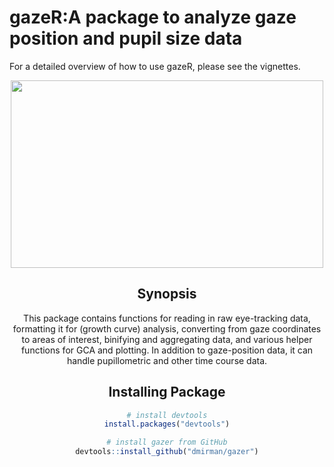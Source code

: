 # gazeR:A package to analyze gaze position and pupil size data

For a detailed overview of how to use gazeR, please see the vignettes.

 <div style="text-align:center"><img src="https://user-images.githubusercontent.com/18429968/46034046-472caa80-c0c5-11e8-89c3-ff3f463a1868.jpeg" height="300px" width="500px" />

 
## Synopsis

This package contains functions for reading in raw eye-tracking data, formatting it for (growth curve) analysis, converting from gaze coordinates to areas of interest, binifying and aggregating data, and various helper functions for GCA and plotting. In addition to gaze-position data, it can handle pupillometric and other time course data.

## Installing Package

``` r
# install devtools
install.packages("devtools")

# install gazer from GitHub
devtools::install_github("dmirman/gazer")
``` 
